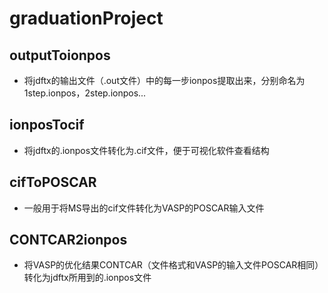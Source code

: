 # graduationProject
## outputToionpos
* 将jdftx的输出文件（.out文件）中的每一步ionpos提取出来，分别命名为1step.ionpos，2step.ionpos...
## ionposTocif
* 将jdftx的.ionpos文件转化为.cif文件，便于可视化软件查看结构
## cifToPOSCAR
* 一般用于将MS导出的cif文件转化为VASP的POSCAR输入文件
## CONTCAR2ionpos
* 将VASP的优化结果CONTCAR（文件格式和VASP的输入文件POSCAR相同）转化为jdftx所用到的.ionpos文件
